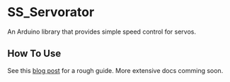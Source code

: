 SS_Servorator
=============

An Arduino library that provides simple speed control for servos.

How To Use
----------

See this [blog post](http://solderspot.wordpress.com/2013/12/25/servorator/) for a rough guide. More extensive docs comming soon.

 